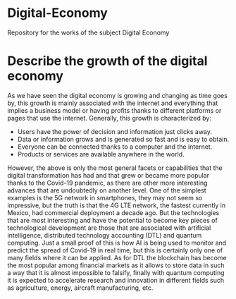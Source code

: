 # Digital-Economy
Repository for the works of the subject Digital Economy

# Describe the growth of the digital economy
As we have seen the digital economy is growing and changing as time goes by, this growth is mainly associated with the internet and everything that implies a business model or having profits thanks to different platforms or pages that use the internet. Generally, this growth is characterized by:

- Users have the power of decision and information just clicks away. 
- Data or information grows and is generated so fast and is easy to obtain.
- Everyone can be connected thanks to a computer and the internet.
- Products or services are available anywhere in the world. 

However, the above is only the most general facets or capabilities that the digital transformation has had and that grew or became more popular thanks to the Covid-19 pandemic, as there are other more interesting advances that are undoubtedly on another level. One of the simplest examples is the 5G network in smartphones, they may not seem so impressive, but the truth is that the 4G LTE network, the fastest currently in Mexico, had commercial deployment a decade ago. But the technologies that are most interesting and have the potential to become key pieces of technological development are those that are associated with artificial intelligence, distributed technology accounting (DTL) and quantum computing. Just a small proof of this is how AI is being used to monitor and predict the spread of Covid-19 in real time, but this is certainly only one of many fields where it can be applied. As for DTL the blockchain has become the most popular among financial markets as it allows to store data in such a way that it is almost impossible to falsify, finally with quantum computing it is expected to accelerate research and innovation in different fields such as agriculture, energy, aircraft manufacturing, etc. 

